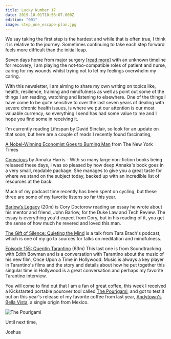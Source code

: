 ```yaml
---
title: Lucky Number 17
date: 2019-10-01T10:56:07.000Z
edition: "001"
image: step_one_escape-plan.jpg
---
```


We say taking the first step is the hardest and while that is often true, I think it is relative to the journey. Sometimes continuing to take each step forward feels more difficult than the initial leap.

Seven days home from major surgery [[read more](https://www.gotostepone.com/post/lucky-number-seventeen/)] with an unknown timeline for recovery, I am playing the not-too-compatible roles of patient and nurse, caring for my wounds whilst trying not to let my feelings overwhelm my caring. 

With this newsletter, I am aiming to share my own writing on topics like, health, resilience, training and mindfulness as well as point out some of the things I am reading, watching and listening to elsewhere. One of the things I have come to be quite sensitive to over the last seven years of dealing with severe chronic health issues, is where we put our attention is our most valuable currency, so everything I send has had some value to me and I hope you find some in receiving it.

I'm currently reading Lifespan by David Sinclair, so look for an update on that soon, but here are a couple of reads I recently found fascinating,

[A Nobel-Winning Economist Goes to Burning Man](https://www.nytimes.com/2019/09/05/upshot/paul-romer-burning-man-nobel-economist.html) from The New York Times

[Conscious](https://amzn.to/2LOssTw) by Annaka Harris - With so many large non-fiction books being released these days, I was so pleased by how deep Annaka's book goes in a very small, readable package. She manages  to give you a great taste for where we stand on the subject today, backed up with an incredible list of resources at the back.

Much of my podcast time recently has been spent on cycling, but these three are some of my favorite listens so far this year.

[Barlow’s Legacy](https://craphound.com/podcast/2019/09/03/podcast-barlows-legacy/) (20m) is Cory Doctorow reading an essay he wrote about his mentor and friend, John Barlow, for the Duke Law and Tech Review. The essay is everything you'd expect from Cory, but in his reading of it, you get the sense of how much he revered and loved this man.

[The Gift of Silence: Quieting the Mind](https://pca.st/wv8eafol) is a talk from Tara Brach's podcast, which is one of my go to sources for talks on meditation and mindfulness. 

[Episode 155: Quentin Tarantino](https://pca.st/ovW6Jf) (63m) This last one is from Soundtracking with Edith Bowman and is a conversation with Tarantino about the music of his new film, Once Upon a Time in Hollywood. Music is always a key player in Tarantino's films and the story and details about how he put together this singular time in Hollywood is a great conversation and perhaps my favorite Tarantino interview.

You will come to find out that I am a fan of great coffee, this week I received a Kickstarted portable pourover tool called [The Pourigami](https://www.kickstarter.com/projects/bryanpape/the-miir-pourigami-and-coffee-canister), and got to test it out on this year's release of my favorite coffee from last year, [Andytown's Bella Vista](https://www.andytownsf.com/purchase/mexico-bella-vista), a single origin from Mexico.

![The Pourigami](https://ksr-ugc.imgix.net/assets/025/009/916/497e9f52a9b44c53fec5d812c1bbc96e_original.gif?ixlib=rb-2.1.0&w=680&fit=max&v=1556926176&auto=format&gif-q=50&q=92&s=337ba8b07c44b88a39bb5763ac0743ac)

Until next time,

Joshua
